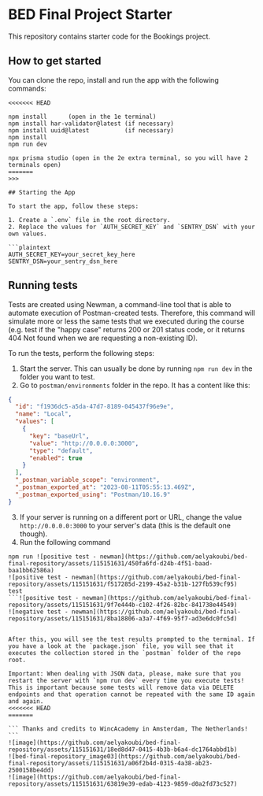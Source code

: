 # BED Final Project Starter

This repository contains starter code for the Bookings project.

## How to get started

You can clone the repo, install and run the app with the following commands:

````plaintext
<<<<<<< HEAD

npm install      (open in the 1e terminal)
npm install har-validator@latest (if necessary)
npm install uuid@latest          (if necessary)
npm install
npm run dev

npx prisma studio (open in the 2e extra terminal, so you will have 2 terminals open)
=======
>>>

## Starting the App

To start the app, follow these steps:

1. Create a `.env` file in the root directory.
2. Replace the values for `AUTH_SECRET_KEY` and `SENTRY_DSN` with your own values.

```plaintext
AUTH_SECRET_KEY=your_secret_key_here
SENTRY_DSN=your_sentry_dsn_here
````

## Running tests

Tests are created using Newman, a command-line tool that is able to automate execution of Postman-created tests. Therefore, this command will simulate more or less the same tests that we executed during the course (e.g. test if the "happy case" returns 200 or 201 status code, or it returns 404 Not found when we are requesting a non-existing ID).

To run the tests, perform the following steps:

1. Start the server. This can usually be done by running `npm run dev` in the folder you want to test.
2. Go to `postman/environments` folder in the repo. It has a content like this:

```json
{
  "id": "f1936dc5-a5da-47d7-8189-045437f96e9e",
  "name": "Local",
  "values": [
    {
      "key": "baseUrl",
      "value": "http://0.0.0.0:3000",
      "type": "default",
      "enabled": true
    }
  ],
  "_postman_variable_scope": "environment",
  "_postman_exported_at": "2023-08-11T05:55:13.469Z",
  "_postman_exported_using": "Postman/10.16.9"
}
```

3. If your server is running on a different port or URL, change the value `http://0.0.0.0:3000` to your server's data (this is the default one though).
4. Run the following command

```plaintext
npm run ![positive test - newman](https://github.com/aelyakoubi/bed-final-repository/assets/115151631/450fa6fd-d24b-4f51-baad-baa1bb62586a)
![positive test - newman](https://github.com/aelyakoubi/bed-final-repository/assets/115151631/f517285d-2199-45a2-b31b-127fb539cf95)
test
```![positive test - newman](https://github.com/aelyakoubi/bed-final-repository/assets/115151631/9f7e444b-c102-4f26-82bc-841738e44549)
![negative test - newman](https://github.com/aelyakoubi/bed-final-repository/assets/115151631/8ba18806-a3a7-4f69-95f7-ad3e6dc0fc5d)


After this, you will see the test results prompted to the terminal. If you have a look at the `package.json` file, you will see that it executes the collection stored in the `postman` folder of the repo root.

Important: When dealing with JSON data, please, make sure that you restart the server with `npm run dev` every time you execute tests! This is important because some tests will remove data via DELETE endpoints and that operation cannot be repeated with the same ID again and again.
<<<<<<< HEAD
=======

``` Thanks and credits to WincAcademy in Amsterdam, The Netherlands! ```
![image](https://github.com/aelyakoubi/bed-final-repository/assets/115151631/18ed8d47-0415-4b3b-b6a4-dc1764abbd1b)
![bed-final-repository_image03](https://github.com/aelyakoubi/bed-final-repository/assets/115151631/a06f2b4d-0315-4a38-ab23-2500158be4dd)
![image](https://github.com/aelyakoubi/bed-final-repository/assets/115151631/63819e39-edab-4123-9859-d0a2fd73c527)


